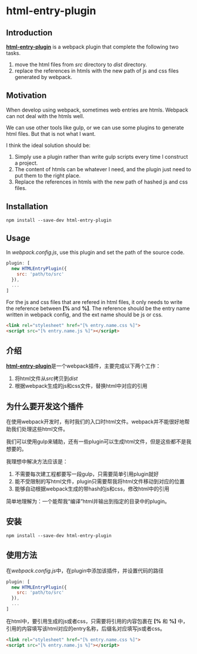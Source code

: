 html-entry-plugin
=================

Introduction
------------
[**html-entry-plugin**](https://github.com/xiaojimao18/html-entry-plugin) is a webpack plugin that complete the following two tasks.

  1. move the html files from *src* directory to *dist* directory.
  2. replace the references in htmls with the new path of js and css files generated by webpack.


Motivation
----------
When develop using webpack, sometimes web entries are htmls. Webpack can not deal with the htmls well.

We can use other tools like gulp, or we can use some plugins to generate html files. But that is not what I want.

I think the ideal solution should be:

  1. Simply use a plugin rather than write gulp scripts every time I construct a project.
  2. The content of htmls can be whatever I need, and the plugin just need to put them to the right place.
  3. Replace the references in htmls with the new path of hashed js and css files.


Installation
------------
`npm install --save-dev html-entry-plugin`


Usage
-----
In *webpack.config.js*, use this plugin and set the path of the source code.

```javascript
plugin: [
  new HTMLEntryPlugin({
    src: 'path/to/src'
  }),
  ...
]
```

For the js and css files that are refered in html files, it only needs to write the reference between **[%** and **%]**.
The reference should be the entry name written in webpack config, and the ext name should be js or css.
```html
<link rel="stylesheet" href="[% entry.name.css %]">
<script src="[% entry.name.js %]"></script>
```


介绍
----
[**html-entry-plugin**](https://github.com/xiaojimao18/html-entry-plugin)是一个webpack插件，主要完成以下两个工作：

  1. 将html文件从*src*拷贝到*dist*
  2. 根据webpack生成的js和css文件，替换html中对应的引用


为什么要开发这个插件
--------------------
在使用webpack开发时，有时我们的入口时html文件。webpack并不能很好地帮助我们处理这些html文件。

我们可以使用gulp来辅助，还有一些plugin可以生成html文件，但是这些都不是我想要的。

我理想中解决方法应该是：

  1. 不需要每次建工程都要写一段gulp，只需要简单引用plugin就好
  2. 能不受限制的写html文件，plugin只需要帮我将html文件移动到对应的位置
  3. 能够自动根据webpack生成的带hash的js和css，修改html中的引用

简单地理解为：一个能帮我“编译”html并输出到指定的目录中的plugin。


安装
----
`npm install --save-dev html-entry-plugin`


使用方法
--------
在*webpack.config.js*中，在plugin中添加该插件，并设置代码的路径

```javascript
plugin: [
  new HTMLEntryPlugin({
    src: 'path/to/src'
  }),
  ...
]
```

在html中，要引用生成的js或者css，只需要将引用的内容包裹在 **[%** 和 **%]** 中，
引用的内容填写该html对应的entry名称，后缀名对应填写js或者css。
```html
<link rel="stylesheet" href="[% entry.name.css %]">
<script src="[% entry.name.js %]"></script>
```
